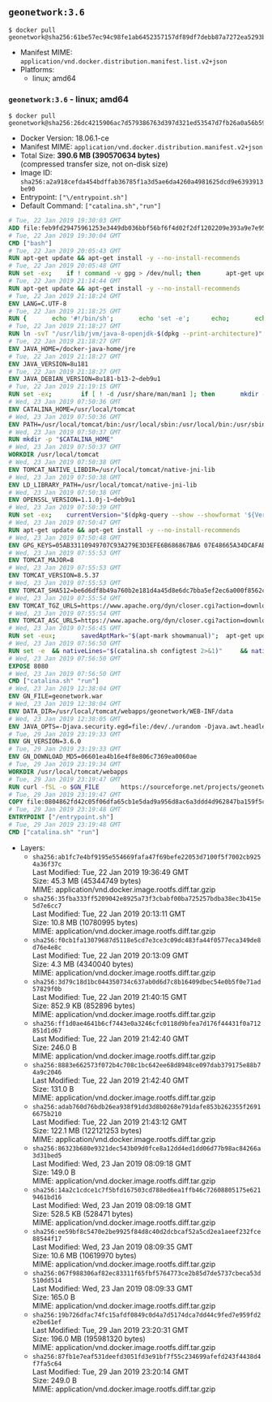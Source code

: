 ## `geonetwork:3.6`

```console
$ docker pull geonetwork@sha256:61be57ec94c98fe1ab6452357157df89df7debb87a7272ea5293b094f831c16d
```

-	Manifest MIME: `application/vnd.docker.distribution.manifest.list.v2+json`
-	Platforms:
	-	linux; amd64

### `geonetwork:3.6` - linux; amd64

```console
$ docker pull geonetwork@sha256:26dc4215906ac7d579386763d397d321ed53547d7fb26a0a56b59f80739ee7bb
```

-	Docker Version: 18.06.1-ce
-	Manifest MIME: `application/vnd.docker.distribution.manifest.v2+json`
-	Total Size: **390.6 MB (390570634 bytes)**  
	(compressed transfer size, not on-disk size)
-	Image ID: `sha256:a2a918cefda454bdffab36785f1a3d5ae6da4260a4981625dcd9e6393913be90`
-	Entrypoint: `["\/entrypoint.sh"]`
-	Default Command: `["catalina.sh","run"]`

```dockerfile
# Tue, 22 Jan 2019 19:30:03 GMT
ADD file:feb9fd29475961253e3449db036bbf56bf6f4d02f2df1202209e393a9e7e95f5 in / 
# Tue, 22 Jan 2019 19:30:04 GMT
CMD ["bash"]
# Tue, 22 Jan 2019 20:05:43 GMT
RUN apt-get update && apt-get install -y --no-install-recommends 		ca-certificates 		curl 		netbase 		wget 	&& rm -rf /var/lib/apt/lists/*
# Tue, 22 Jan 2019 20:05:48 GMT
RUN set -ex; 	if ! command -v gpg > /dev/null; then 		apt-get update; 		apt-get install -y --no-install-recommends 			gnupg 			dirmngr 		; 		rm -rf /var/lib/apt/lists/*; 	fi
# Tue, 22 Jan 2019 21:14:44 GMT
RUN apt-get update && apt-get install -y --no-install-recommends 		bzip2 		unzip 		xz-utils 	&& rm -rf /var/lib/apt/lists/*
# Tue, 22 Jan 2019 21:18:24 GMT
ENV LANG=C.UTF-8
# Tue, 22 Jan 2019 21:18:25 GMT
RUN { 		echo '#!/bin/sh'; 		echo 'set -e'; 		echo; 		echo 'dirname "$(dirname "$(readlink -f "$(which javac || which java)")")"'; 	} > /usr/local/bin/docker-java-home 	&& chmod +x /usr/local/bin/docker-java-home
# Tue, 22 Jan 2019 21:18:27 GMT
RUN ln -svT "/usr/lib/jvm/java-8-openjdk-$(dpkg --print-architecture)" /docker-java-home
# Tue, 22 Jan 2019 21:18:27 GMT
ENV JAVA_HOME=/docker-java-home/jre
# Tue, 22 Jan 2019 21:18:27 GMT
ENV JAVA_VERSION=8u181
# Tue, 22 Jan 2019 21:18:27 GMT
ENV JAVA_DEBIAN_VERSION=8u181-b13-2~deb9u1
# Tue, 22 Jan 2019 21:19:15 GMT
RUN set -ex; 		if [ ! -d /usr/share/man/man1 ]; then 		mkdir -p /usr/share/man/man1; 	fi; 		apt-get update; 	apt-get install -y --no-install-recommends 		openjdk-8-jre="$JAVA_DEBIAN_VERSION" 	; 	rm -rf /var/lib/apt/lists/*; 		[ "$(readlink -f "$JAVA_HOME")" = "$(docker-java-home)" ]; 		update-alternatives --get-selections | awk -v home="$(readlink -f "$JAVA_HOME")" 'index($3, home) == 1 { $2 = "manual"; print | "update-alternatives --set-selections" }'; 	update-alternatives --query java | grep -q 'Status: manual'
# Wed, 23 Jan 2019 07:50:36 GMT
ENV CATALINA_HOME=/usr/local/tomcat
# Wed, 23 Jan 2019 07:50:36 GMT
ENV PATH=/usr/local/tomcat/bin:/usr/local/sbin:/usr/local/bin:/usr/sbin:/usr/bin:/sbin:/bin
# Wed, 23 Jan 2019 07:50:37 GMT
RUN mkdir -p "$CATALINA_HOME"
# Wed, 23 Jan 2019 07:50:37 GMT
WORKDIR /usr/local/tomcat
# Wed, 23 Jan 2019 07:50:38 GMT
ENV TOMCAT_NATIVE_LIBDIR=/usr/local/tomcat/native-jni-lib
# Wed, 23 Jan 2019 07:50:38 GMT
ENV LD_LIBRARY_PATH=/usr/local/tomcat/native-jni-lib
# Wed, 23 Jan 2019 07:50:38 GMT
ENV OPENSSL_VERSION=1.1.0j-1~deb9u1
# Wed, 23 Jan 2019 07:50:39 GMT
RUN set -ex; 	currentVersion="$(dpkg-query --show --showformat '${Version}\n' openssl)"; 	if dpkg --compare-versions "$currentVersion" '<<' "$OPENSSL_VERSION"; then 		if ! grep -q stretch /etc/apt/sources.list; then 			{ 				echo 'deb http://deb.debian.org/debian stretch main'; 				echo 'deb http://security.debian.org stretch/updates main'; 				echo 'deb http://deb.debian.org/debian stretch-updates main'; 			} > /etc/apt/sources.list.d/stretch.list; 			{ 				echo 'Package: *'; 				echo 'Pin: release n=stretch*'; 				echo 'Pin-Priority: -10'; 				echo; 				echo 'Package: openssl libssl*'; 				echo "Pin: version $OPENSSL_VERSION"; 				echo 'Pin-Priority: 990'; 			} > /etc/apt/preferences.d/stretch-openssl; 		fi; 		apt-get update; 		apt-get install -y --no-install-recommends openssl="$OPENSSL_VERSION"; 		rm -rf /var/lib/apt/lists/*; 	fi
# Wed, 23 Jan 2019 07:50:47 GMT
RUN apt-get update && apt-get install -y --no-install-recommends 		libapr1 	&& rm -rf /var/lib/apt/lists/*
# Wed, 23 Jan 2019 07:50:48 GMT
ENV GPG_KEYS=05AB33110949707C93A279E3D3EFE6B686867BA6 07E48665A34DCAFAE522E5E6266191C37C037D42 47309207D818FFD8DCD3F83F1931D684307A10A5 541FBE7D8F78B25E055DDEE13C370389288584E7 61B832AC2F1C5A90F0F9B00A1C506407564C17A3 713DA88BE50911535FE716F5208B0AB1D63011C7 79F7026C690BAA50B92CD8B66A3AD3F4F22C4FED 9BA44C2621385CB966EBA586F72C284D731FABEE A27677289986DB50844682F8ACB77FC2E86E29AC A9C5DF4D22E99998D9875A5110C01C5A2F6059E7 DCFD35E0BF8CA7344752DE8B6FB21E8933C60243 F3A04C595DB5B6A5F1ECA43E3B7BBB100D811BBE F7DA48BB64BCB84ECBA7EE6935CD23C10D498E23
# Wed, 23 Jan 2019 07:55:53 GMT
ENV TOMCAT_MAJOR=8
# Wed, 23 Jan 2019 07:55:53 GMT
ENV TOMCAT_VERSION=8.5.37
# Wed, 23 Jan 2019 07:55:53 GMT
ENV TOMCAT_SHA512=be6d6df8b49a760b2e181d4a45d8e6dc7bba5ef2ec6a000f8562cf5f34db5b7fac300cba65bca782bfd25a9f9d8d4a48625f1ad046115c1d6629ea5f210a2718
# Wed, 23 Jan 2019 07:55:54 GMT
ENV TOMCAT_TGZ_URLS=https://www.apache.org/dyn/closer.cgi?action=download&filename=tomcat/tomcat-8/v8.5.37/bin/apache-tomcat-8.5.37.tar.gz 	https://www-us.apache.org/dist/tomcat/tomcat-8/v8.5.37/bin/apache-tomcat-8.5.37.tar.gz 	https://www.apache.org/dist/tomcat/tomcat-8/v8.5.37/bin/apache-tomcat-8.5.37.tar.gz 	https://archive.apache.org/dist/tomcat/tomcat-8/v8.5.37/bin/apache-tomcat-8.5.37.tar.gz
# Wed, 23 Jan 2019 07:55:54 GMT
ENV TOMCAT_ASC_URLS=https://www.apache.org/dyn/closer.cgi?action=download&filename=tomcat/tomcat-8/v8.5.37/bin/apache-tomcat-8.5.37.tar.gz.asc 	https://www-us.apache.org/dist/tomcat/tomcat-8/v8.5.37/bin/apache-tomcat-8.5.37.tar.gz.asc 	https://www.apache.org/dist/tomcat/tomcat-8/v8.5.37/bin/apache-tomcat-8.5.37.tar.gz.asc 	https://archive.apache.org/dist/tomcat/tomcat-8/v8.5.37/bin/apache-tomcat-8.5.37.tar.gz.asc
# Wed, 23 Jan 2019 07:56:45 GMT
RUN set -eux; 		savedAptMark="$(apt-mark showmanual)"; 	apt-get update; 		apt-get install -y --no-install-recommends gnupg dirmngr; 		export GNUPGHOME="$(mktemp -d)"; 	for key in $GPG_KEYS; do 		gpg --batch --keyserver ha.pool.sks-keyservers.net --recv-keys "$key"; 	done; 		apt-get install -y --no-install-recommends wget ca-certificates; 		success=; 	for url in $TOMCAT_TGZ_URLS; do 		if wget -O tomcat.tar.gz "$url"; then 			success=1; 			break; 		fi; 	done; 	[ -n "$success" ]; 		echo "$TOMCAT_SHA512 *tomcat.tar.gz" | sha512sum -c -; 		success=; 	for url in $TOMCAT_ASC_URLS; do 		if wget -O tomcat.tar.gz.asc "$url"; then 			success=1; 			break; 		fi; 	done; 	[ -n "$success" ]; 		gpg --batch --verify tomcat.tar.gz.asc tomcat.tar.gz; 	tar -xvf tomcat.tar.gz --strip-components=1; 	rm bin/*.bat; 	rm tomcat.tar.gz*; 	command -v gpgconf && gpgconf --kill all || :; 	rm -rf "$GNUPGHOME"; 		nativeBuildDir="$(mktemp -d)"; 	tar -xvf bin/tomcat-native.tar.gz -C "$nativeBuildDir" --strip-components=1; 	apt-get install -y --no-install-recommends 		dpkg-dev 		gcc 		libapr1-dev 		libssl-dev 		make 		"openjdk-${JAVA_VERSION%%[.~bu-]*}-jdk=$JAVA_DEBIAN_VERSION" 	; 	( 		export CATALINA_HOME="$PWD"; 		cd "$nativeBuildDir/native"; 		gnuArch="$(dpkg-architecture --query DEB_BUILD_GNU_TYPE)"; 		./configure 			--build="$gnuArch" 			--libdir="$TOMCAT_NATIVE_LIBDIR" 			--prefix="$CATALINA_HOME" 			--with-apr="$(which apr-1-config)" 			--with-java-home="$(docker-java-home)" 			--with-ssl=yes; 		make -j "$(nproc)"; 		make install; 	); 	rm -rf "$nativeBuildDir"; 	rm bin/tomcat-native.tar.gz; 		apt-mark auto '.*' > /dev/null; 	[ -z "$savedAptMark" ] || apt-mark manual $savedAptMark; 	apt-get purge -y --auto-remove -o APT::AutoRemove::RecommendsImportant=false; 	rm -rf /var/lib/apt/lists/*; 		find ./bin/ -name '*.sh' -exec sed -ri 's|^#!/bin/sh$|#!/usr/bin/env bash|' '{}' +; 		chmod -R +rX .; 	chmod 777 logs work
# Wed, 23 Jan 2019 07:56:50 GMT
RUN set -e 	&& nativeLines="$(catalina.sh configtest 2>&1)" 	&& nativeLines="$(echo "$nativeLines" | grep 'Apache Tomcat Native')" 	&& nativeLines="$(echo "$nativeLines" | sort -u)" 	&& if ! echo "$nativeLines" | grep 'INFO: Loaded APR based Apache Tomcat Native library' >&2; then 		echo >&2 "$nativeLines"; 		exit 1; 	fi
# Wed, 23 Jan 2019 07:56:50 GMT
EXPOSE 8080
# Wed, 23 Jan 2019 07:56:50 GMT
CMD ["catalina.sh" "run"]
# Wed, 23 Jan 2019 12:38:04 GMT
ENV GN_FILE=geonetwork.war
# Wed, 23 Jan 2019 12:38:04 GMT
ENV DATA_DIR=/usr/local/tomcat/webapps/geonetwork/WEB-INF/data
# Wed, 23 Jan 2019 12:38:05 GMT
ENV JAVA_OPTS=-Djava.security.egd=file:/dev/./urandom -Djava.awt.headless=true -server -Xms512m -Xmx2024m -XX:NewSize=512m -XX:MaxNewSize=1024m -XX:+UseConcMarkSweepGC
# Tue, 29 Jan 2019 23:19:33 GMT
ENV GN_VERSION=3.6.0
# Tue, 29 Jan 2019 23:19:33 GMT
ENV GN_DOWNLOAD_MD5=06601ea4b16e4f8e806c7369ea0060ae
# Tue, 29 Jan 2019 23:19:34 GMT
WORKDIR /usr/local/tomcat/webapps
# Tue, 29 Jan 2019 23:19:47 GMT
RUN curl -fSL -o $GN_FILE      https://sourceforge.net/projects/geonetwork/files/GeoNetwork_opensource/v${GN_VERSION}/geonetwork.war/download &&      echo "$GN_DOWNLOAD_MD5 *$GN_FILE" | md5sum -c &&      mkdir -p geonetwork &&      unzip -e $GN_FILE -d geonetwork &&      rm $GN_FILE
# Tue, 29 Jan 2019 23:19:47 GMT
COPY file:0804862fd42c05f06dfa65cb1e5dad9a956d8ac6a3ddd4d962847ba159f5cfe6 in /entrypoint.sh 
# Tue, 29 Jan 2019 23:19:48 GMT
ENTRYPOINT ["/entrypoint.sh"]
# Tue, 29 Jan 2019 23:19:48 GMT
CMD ["catalina.sh" "run"]
```

-	Layers:
	-	`sha256:ab1fc7e4bf9195e554669fafa47f69befe22053d7100f5f7002cb9254a36f37c`  
		Last Modified: Tue, 22 Jan 2019 19:36:49 GMT  
		Size: 45.3 MB (45344749 bytes)  
		MIME: application/vnd.docker.image.rootfs.diff.tar.gzip
	-	`sha256:35fba333ff5209042e8925a73f3cbabf00ba725257bdba38ec3b415e5d7e6cc7`  
		Last Modified: Tue, 22 Jan 2019 20:13:11 GMT  
		Size: 10.8 MB (10780995 bytes)  
		MIME: application/vnd.docker.image.rootfs.diff.tar.gzip
	-	`sha256:f0cb1fa13079687d5118e5cd7e3ce3c09dc483fa44f0577eca349de8d76e4e8c`  
		Last Modified: Tue, 22 Jan 2019 20:13:09 GMT  
		Size: 4.3 MB (4340040 bytes)  
		MIME: application/vnd.docker.image.rootfs.diff.tar.gzip
	-	`sha256:3d79c18d1bc044350734c637ab0d6d7c8b16409dbec54e0b5f0e71ad57829f0b`  
		Last Modified: Tue, 22 Jan 2019 21:40:15 GMT  
		Size: 852.9 KB (852896 bytes)  
		MIME: application/vnd.docker.image.rootfs.diff.tar.gzip
	-	`sha256:ff1d0ae4641b6cf7443e0a3246cfc0118d9bfea7d176f44431f0a712851d1d67`  
		Last Modified: Tue, 22 Jan 2019 21:42:40 GMT  
		Size: 246.0 B  
		MIME: application/vnd.docker.image.rootfs.diff.tar.gzip
	-	`sha256:8883e662573f072b4c708c1bc642ee68d8948ce097dab379175e88b74a9c2046`  
		Last Modified: Tue, 22 Jan 2019 21:42:40 GMT  
		Size: 131.0 B  
		MIME: application/vnd.docker.image.rootfs.diff.tar.gzip
	-	`sha256:adab760d76bdb26ea938f91dd3d8b0268e791dafe853b262355f26916675b210`  
		Last Modified: Tue, 22 Jan 2019 21:43:12 GMT  
		Size: 122.1 MB (122121253 bytes)  
		MIME: application/vnd.docker.image.rootfs.diff.tar.gzip
	-	`sha256:86323b680e9321dec543b09d0fce8a12dd4ed1dd06d77b98ac84266a3d31bed5`  
		Last Modified: Wed, 23 Jan 2019 08:09:18 GMT  
		Size: 149.0 B  
		MIME: application/vnd.docker.image.rootfs.diff.tar.gzip
	-	`sha256:14a2c1cdce1c7f5bfd167503cd788ed6ea1ffb46c72608805175e6219461bd16`  
		Last Modified: Wed, 23 Jan 2019 08:09:18 GMT  
		Size: 528.5 KB (528471 bytes)  
		MIME: application/vnd.docker.image.rootfs.diff.tar.gzip
	-	`sha256:ee59bf8c5470e2be9925f84d8c40d2dcbcaf52a5cd2ea1aeef232fce88544f17`  
		Last Modified: Wed, 23 Jan 2019 08:09:35 GMT  
		Size: 10.6 MB (10619970 bytes)  
		MIME: application/vnd.docker.image.rootfs.diff.tar.gzip
	-	`sha256:067f988306af82ec83311f65fbf5764773ce2b85d7de5737cbeca53d510dd514`  
		Last Modified: Wed, 23 Jan 2019 08:09:33 GMT  
		Size: 165.0 B  
		MIME: application/vnd.docker.image.rootfs.diff.tar.gzip
	-	`sha256:19b726dfac74fc15afdf0849c0d4a7d5174dca7dd44c9fed7e959fd2e2be61ef`  
		Last Modified: Tue, 29 Jan 2019 23:20:31 GMT  
		Size: 196.0 MB (195981320 bytes)  
		MIME: application/vnd.docker.image.rootfs.diff.tar.gzip
	-	`sha256:87fb1e7eaf531deefd3051fd3e91bf7f55c234699afefd243f4438d4f7fa5c64`  
		Last Modified: Tue, 29 Jan 2019 23:20:14 GMT  
		Size: 249.0 B  
		MIME: application/vnd.docker.image.rootfs.diff.tar.gzip
